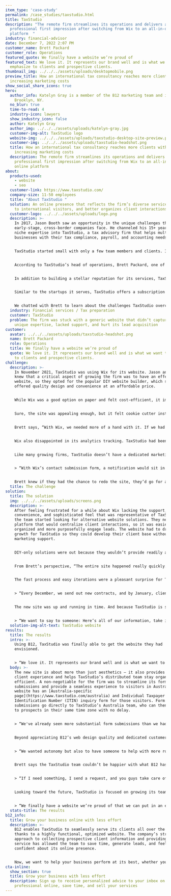 ```yaml
---
item_type: 'case-study'
permalink: /case_studies/taxstudio.html
title: TaxStudio
description: "The remote firm streamlines its operations and delivers a more
  professional first impression after switching from Wix to an all-in-one online
  platform  "
industry: financial-advisor
date: December 7, 2022 2:07 PM
customer_name: Brett Packard
customer_role: Operations
featured_quote: We finally have a website we’re proud of
featured_text: We love it. It represents our brand well and is what we want to
  emphasize to clients and prospective clients.
thumbnail_img: ../../../assets/uploads/desktopmobile.png
preview_title: How an international tax consultancy reaches more clients without
  increasing marketing costs
show_social_share_icons: true
hero:
  author_info: Katelyn Gray is a member of the B12 marketing team and is based in
    Brooklyn, NY.
  no_blur: true
  time-to-read: 4
  industry-icon: lawyers
  show_industry_icon: false
  author: Katelyn Gray
  author_img: ../../../assets/uploads/katelyn-gray.jpg
  customer-img-alt: TaxStudio logo
  website-img: ../../../assets/uploads/taxstudio-desktop-site-preview.png
  customer-img: ../../../assets/uploads/taxstudio-headshot.png
  title: How an international tax consultancy reaches more clients without
    increasing marketing costs
  description: The remote firm streamlines its operations and delivers a more
    professional first impression after switching from Wix to an all-in-one
    online platform
about:
  products-used:
    - website
    - seo
  customer-link: https://www.taxstudio.com/
  company-size: 11-50 employees
  title: "About TaxStudio "
  solution: An online presence that reflects the firm’s diverse services, caters
    to international visitors, and better organizes client interactions
  customer-logo: ../../../assets/uploads/logo.png
  description: >-
    In 2017, Jason Booth saw an opportunity in the unique challenges that
    early-stage, cross-border companies face. He channeled his 15+ years of
    niche expertise into TaxStudio, a tax advisory firm that helps multinational
    businesses with their tax compliance, payroll, and accounting needs.


    TaxStudio started small with only a few team members and clients. In the years since, the SaaS and ecommerce markets have exploded, and TaxStudio has been there to serve startups operating in more than one country. Today, the consultancy has 300+ active clients, primarily in Australia, Europe, and the United States, and a passionate remote team spread across Idaho, California, Australia, Poland, and India. 


    According to TaxStudio’s head of operations, Brett Packard, one of the firm’s distinguishing factors is that its global staff supports clients in local time zones without delay and without outsourcing to a third party.


    In addition to building a stellar reputation for its services, TaxStudio is deeply committed to its communities. Following the devastating Australian wildfires of 2020, the firm donated its monthly profits to bushfire relief funds, supporting recovery efforts for the people and animals affected.


    Similar to the startups it serves, TaxStudio offers a subscription billing model — quite the contrast to a traditional firm’s hourly rates or service-specific prices. This modern approach allows clients flexibility and year-round access to the TaxStudio team. The result is a more consistent, customized, and convenient experience than they’d have with your average tax consultancy.


    We chatted with Brett to learn about the challenges TaxStudio overcame to reach more leads and better support international clients, as well as the solution that enabled them to do it without a marketing team or ad budget.
  industry: Financial services / Tax preparation
  customer: TaxStudio
  problem: The firm was stuck with a generic website that didn’t capture its
    unique expertise, lacked support, and hurt its lead acquisition
customer:
  avatar: ../../../assets/uploads/taxstudio-headshot.png
  name: Brett Packard
  role: Operations
  title: We finally have a website we’re proud of
  quote: We love it. It represents our brand well and is what we want to emphasize
    to clients and prospective clients.
challenge:
  description: >-
    In November 2021, TaxStudio was using Wix for its website. Jason and Brett
    knew that a critical aspect of growing the firm was to have an effective
    website, so they opted for the popular DIY website builder, which seemingly
    offered quality design and convenience at an affordable price. 


    While Wix was a good option on paper and felt cost-efficient, it immediately became clear it was lacking. What appeared too good to be true was, and what was meant to be a budget-conscious option cost TaxStudio too much time and additional money.


    Sure, the site was appealing enough, but it felt cookie cutter instead of custom. There was difficulty and delay in editing the site due to a not-so-intuitive backend, which came at the expense of paying a freelancer to work on it or demanding Brett’s time to troubleshoot.


    Brett says, “With Wix, we needed more of a hand with it. If we had any adjustments, we had to get help from a freelancer or I had to figure it out myself. I’m already wearing several hats, and it was one more thing on my plate, bottlenecked.”


    Wix also disappointed in its analytics tracking. TaxStudio had been able to grow significantly since its start thanks to word of mouth, but it required an effective digital marketing strategy to reach the next level. For expansion to happen, the firm needed traffic data, including which channels visitors come from, what they’re searching for, and where they’re located. 


    Like many growing firms, TaxStudio doesn’t have a dedicated marketing team. Without website metrics readily available from its website provider, it was difficult to develop a purposeful marketing strategy. Even worse, Wix actively hurt TaxStudio’s lead acquisition process.


    > “With Wix’s contact submission form, a notification would sit in the platform if someone submitted the form, and we’d have to physically log in to see it. We didn’t know at first, so we missed out on 3 months of submissions. We needed something easier that synced outside the platform.”


    Brett knew if they had the chance to redo the site, they’d go for a cleaner, more sophisticated look that was simple for visitors to navigate and find essential information for their company’s locations and needs. They also wanted support directly on the platform and email notifications for interactions like form submissions.
  title: The challenge
solution:
  title: The solution
  img: ../../../assets/uploads/screens.png
  description: >-
    After feeling frustrated for a while about Wix lacking the support,
    convenience, and sophisticated feel that was representative of TaxStudio,
    the team started looking for alternative website solutions. They needed a
    platform that would centralize client interactions, so it was easier to stay
    organized and more purposefully engage leads. The website had to drive
    growth for TaxStudio so they could develop their client base without hiring
    marketing support. 


    DIY-only solutions were out because they wouldn’t provide readily available assistance. Design agencies were considered, but TaxStudio was hesitant to be one of many at a large firm and overlooked. Coincidentally during the search, B12 reached out to Jason offering a free consultation, and he was intrigued enough to learn more. 


    From Brett’s perspective, “The entire site happened really quickly. We had a call with B12 where they showed us a draft, and we picked out a few things we wanted and didn’t want. After a couple of rounds of feedback, the published site was up pretty quickly. I thought it would be a couple of months and it was like three weeks!”


    The fast process and easy iterations were a pleasant surprise for TaxStudio, which had a specific launch timeline it needed to hit. 


    > “Every December, we send out new contracts, and by January, clients are signing them. We wanted them to have something to look at that was an upgrade from our previous site before they signed a new contract with us.”


    The new site was up and running in time. And because TaxStudio is still a small firm where everyone has multiple roles, it was important to have someone devoted to the site and always available to make updates without hiring an additional person. B12 filled that gap.


    > “We want to say to someone: Here’s all of our information, take it and design based on our vision. That definitely came to fruition with B12. It was really easy.”
  solution-img-alt-text: TaxStudio website
results:
  title: The results
  intro: >-
    Using B12, TaxStudio was finally able to get the website they had
    envisioned. 


    > “We love it. It represents our brand well and is what we want to emphasize to clients and prospective clients. Jason is not big on stock photos, and we wanted it to not look cookie cutter. It looks like our own, like we truly did design it.”
  body: >-
    The new site is about more than just aesthetics — it also provides a better
    client experience and helps TaxStudio’s distributed team stay organized and
    efficient. A non-negotiable for the firm was to streamline its form
    submissions and provide a seamless experience to visitors in Australia. The
    website has an [Australia-specific
    page](https://www.taxstudio.com/australia) and Individual Taxpayer
    Identification Number (ITIN) inquiry form for those visitors. Form
    submissions go directly to TaxStudio’s Australia team, who can then respond
    to prospects in their same time zone with no delay.


    > “We've already seen more substantial form submissions than we had in the past with Wix. Referrals are a big part of our business, but they’re still coming to our website and checking us out to see if we’d be a good fit for them and contact us. We give enough information on the site, so they understand what we do. This prevents them from coming to the first call and discovering it’s a bad fit. ”


    Beyond appreciating B12’s web design quality and dedicated customer support, TaxStudio is interested in other built-in tools, including [online scheduling](https://www.b12.io/bookings-scheduling-software) with calendar sync and [invoicing and payments](https://www.b12.io/payments-invoicing-software). Brett also noted that the firm saved hours on SEO setup and content optimization while feeling confident that it was done right.


    > “We wanted autonomy but also to have someone to help with more robust changes. We supplied our own \[website] copy but had B12 optimize it and put analytics behind it. Having our content optimized allows us to pop up in more places online. I wouldn’t feel comfortable optimizing content, and with B12, the turnaround time is excellent.”


    Brett says the TaxStudio team couldn’t be happier with what B12 has done to help the firm look credible online and she continues to be impressed by how fast updates are made. 


    > “If I need something, I send a request, and you guys take care of it. It’s better than sitting on a chat line or having someone walk me through how to do it myself. Whenever I have a question, it has been answered immediately.  What B12 offers in terms of support service and design knowledge is what we were looking for. It fell into our lap and worked out perfectly.”


    Looking toward the future, TaxStudio is focused on growing its team across additional time zones and delivering even more personalized service. An efficient website with built-in analytics allows the team to fine-tune its online strategy and take a more purposeful approach to its expansion efforts. 


    > “We finally have a website we’re proud of that we can put in an email marketing campaign or post on LinkedIn. It’s easy to see our services in Australia and that we have support teams there. This has been a big step for us and allowed us to reflect our brand. We’re small, but we’re able to provide our clients with a lot of support. That’s our motto.”
  stats-title: The results
b12_info:
  title: Grow your business online with less effort
  description: >-
    B12 enables TaxStudio to seamlessly serve its clients all over the world,
    thanks to a highly functional, optimized website. The company’s streamlined
    approach to collecting prospective client information and providing tailored
    service has allowed the team to save time, generate leads, and feel
    confident about its online presence.  


    Now, we want to help your business perform at its best, whether your goal is to update your web design, reach more clients, or sell your services online. [Schedule your consultation today](https://calendly.com/b12-consultations/b12-consultations) to learn how B12 makes it easy to look professional online, engage your contacts, and grow your business.
cta-inline:
  show_section: true
  title: Grow your business with less effort
  description: Sign up to receive personalized advice to your inbox on how to look
    professional online, save time, and sell your services
---
```

